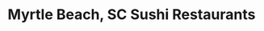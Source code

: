 ---
layout: city
title: Myrtle Beach, SC Sushi Restaurants
permalink: /south-carolina/myrtle-beach/
stateAbbr: SC
stateName: South Carolina
cityName: Myrtle Beach

---